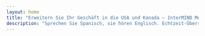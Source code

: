```yaml
---
layout: home
title: "Erweitern Sie Ihr Geschäft in die USA und Kanada — InterMIND Mexico"
description: "Sprechen Sie Spanisch, sie hören Englisch. Echtzeit-Übersetzung für mexikanische Unternehmen, die sich mit nordamerikanischen Partnern verbinden."
---
```


<HeroSection
  title="Sprechen Sie **Spanisch**. <br>Sie hören **Englisch**. <br>Schließen Sie mehr Geschäfte ab."
  text="Verbinden Sie mexikanische Unternehmen mit US-amerikanischen und kanadischen Partnern durch Echtzeit-Sprachübersetzung.">
<NavButton buttonLabel="Mehr erfahren" buttonClass="brand" to="/" />
<NavButton buttonLabel="Assistent" buttonClass="alt" to="/chat" />
</HeroSection>

<br>
<VideoPlayer src="/promo/demo-en-mx.mp4" />
